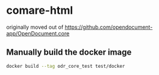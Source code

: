 # comare-html

originally moved out of https://github.com/opendocument-app/OpenDocument.core

## Manually build the docker image

```bash
docker build --tag odr_core_test test/docker
```
